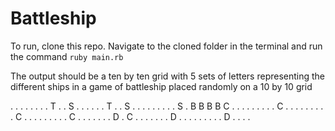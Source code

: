 # Battleship

To run, clone this repo. Navigate to the cloned folder in the terminal and run the command `ruby main.rb`

The output should be a ten by ten grid with 5 sets of letters representing the different ships in a game of battleship
placed randomly on a 10 by 10 grid

. . . . . . . . T .
. S . . . . . . T .
. S . . . . . . . .
. S . B B B B C . .
. . . . . . . C . .
. . . . . . . C . .
. . . . . . . C . .
. . . . . D . C . .
. . . . . D . . . .
. . . . . D . . . .
